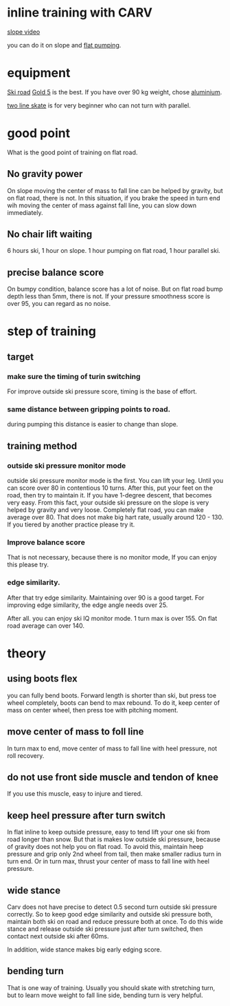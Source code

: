 # inline training with CARV

[slope video](https://youtube.com/playlist?list=PLr3u7VkmGhOlGF0VNnjqFIPABArf7zHAV)

you can do it on slope and [flat pumping](https://youtu.be/sO2aKouklKQ).

# equipment
[Ski road](https://skiroad.it/en/home/)
[Gold 5](https://skiroad.it/en/carbon-gold-5-en/) is the best.
If you have over 90 kg weight, chose [aluminium](https://skiroad.it/en/turn-around-skiroad/).

[two line skate](https://skiroad.it/en/carving5-skiroad/) is for very beginner who can not turn with parallel.

# good point
What is the good point of training on flat road.
## No gravity power 
On slope moving the center of mass to fall line can be helped by gravity, but on flat road, there is not.
In this situation, if you brake the speed in turn end wih moving the center of mass against fall line, you can slow down immediately.

## No chair lift waiting
6 hours ski, 1 hour on slope.
1 hour pumping on flat road, 1 hour parallel ski.

## precise balance score
On bumpy condition, balance score has a lot of noise. But on flat road bump depth less than 5mm, there is not.
If your pressure smoothness score is over 95, you can regard as no noise.

# step of training

## target
### make sure the timing of turin switching
For improve outside ski pressure score, timing is the base of effort.

### same distance between gripping points to road.
during pumping this distance is easier to change than slope.

## training method

### outside ski pressure monitor mode

outside ski pressure monitor mode is the first.
You can lift your leg. Until you can score over 80 in contentious 10 turns.
After this, put your feet on the road, then try to maintain it.
If you have 1-degree descent, that becomes very easy. From this fact, your outside ski pressure on the slope is very helped by gravity and very loose.
Completely flat road, you can make average over 80.
That does not make big hart rate, usually  around 120 - 130.
If you tiered by another practice please try it.

### Improve balance score
That is not necessary, because there is no monitor mode,
If you can enjoy this please try.

### edge similarity.
After that try edge similarity. Maintaining over 90 is a good target.
For improving edge similarity, the edge angle needs over 25.

After all. you can enjoy ski IQ monitor mode.
1 turn max is over 155. On flat road average can over 140.

# theory

## using boots flex
you can fully bend boots. Forward length is shorter than ski, but press toe wheel completely, boots can bend to max rebound.
To do it, keep center of mass on center wheel, then press toe with pitching moment.

## move center of mass to foll line
In turn max to end, move center of mass to fall line with heel pressure, not roll recovery.

## do not use front side muscle and tendon of knee
If you use this muscle, easy to injure and tiered.

## keep heel pressure after turn switch
In flat inline to keep outside pressure, easy to tend lift your one ski from road longer than snow.
But that is makes low outside ski pressure, because of gravity does not help you on flat road.
To avoid this, maintain heep pressure and grip only 2nd wheel from tail, then make smaller radius turn in turn end.
Or in turn max, thrust your center of mass to fall line with heel pressure.

## wide stance
Carv does not have precise to detect 0.5 second turn outside ski pressure correctly.
So to keep good edge similarity and outside ski pressure both, maintain both ski on road and reduce pressure both at once.
To do this wide stance and release outside ski pressure just after turn switched, then contact next outside ski after 60ms.

In addition, wide stance makes big early edging score.

## bending turn
That is one way of training. Usually you should skate with stretching turn, but to learn move weight to fall line side, bending turn is very helpful.
